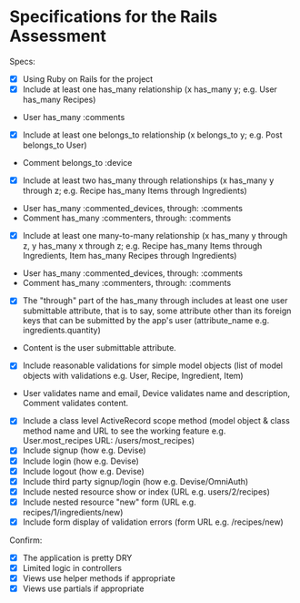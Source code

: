 # Specifications for the Rails Assessment

Specs:
- [x] Using Ruby on Rails for the project
- [X] Include at least one has_many relationship (x has_many y; e.g. User has_many Recipes) 
- User has_many :comments
- [X] Include at least one belongs_to relationship (x belongs_to y; e.g. Post belongs_to User)
- Comment belongs_to :device 
- [X] Include at least two has_many through relationships (x has_many y through z; e.g. Recipe has_many Items through Ingredients)
- User has_many :commented_devices, through: :comments
- Comment has_many :commenters, through: :comments
- [X] Include at least one many-to-many relationship (x has_many y through z, y has_many x through z; e.g. Recipe has_many Items through Ingredients, Item has_many Recipes through Ingredients)
- User has_many :commented_devices, through: :comments
- Comment has_many :commenters, through: :comments
- [X] The "through" part of the has_many through includes at least one user submittable attribute, that is to say, some attribute other than its foreign keys that can be submitted by the app's user (attribute_name e.g. ingredients.quantity)
- Content is the user submittable attribute.
- [X] Include reasonable validations for simple model objects (list of model objects with validations e.g. User, Recipe, Ingredient, Item)
- User validates name and email, Device validates name and description, Comment validates content.
- [X] Include a class level ActiveRecord scope method (model object & class method name and URL to see the working feature e.g. User.most_recipes URL: /users/most_recipes)
- [X] Include signup (how e.g. Devise)
- [X] Include login (how e.g. Devise)
- [X] Include logout (how e.g. Devise)
- [X] Include third party signup/login (how e.g. Devise/OmniAuth)
- [X] Include nested resource show or index (URL e.g. users/2/recipes)
- [X] Include nested resource "new" form (URL e.g. recipes/1/ingredients/new)
- [X] Include form display of validation errors (form URL e.g. /recipes/new)

Confirm:
- [X] The application is pretty DRY
- [X] Limited logic in controllers
- [X] Views use helper methods if appropriate
- [X] Views use partials if appropriate
